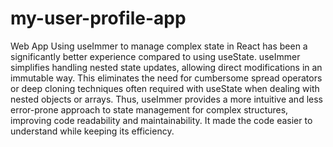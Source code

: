 # my-user-profile-app
 Web App
Using useImmer to manage complex state in React has been a significantly better experience compared to using useState. useImmer simplifies handling nested state updates, allowing direct modifications in an immutable way. This eliminates the need for cumbersome spread operators or deep cloning techniques often required with useState when dealing with nested objects or arrays. Thus, useImmer provides a more intuitive and less error-prone approach to state management for complex structures, improving code readability and maintainability. It made the code easier to understand while keeping its efficiency.
